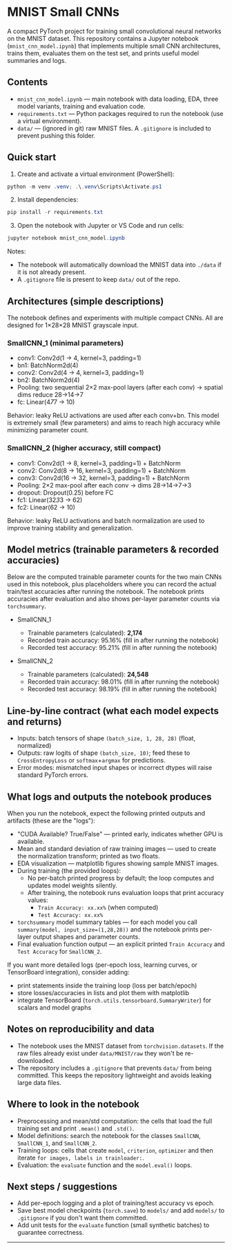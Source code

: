 # MNIST Small CNNs

A compact PyTorch project for training small convolutional neural networks on the MNIST dataset. This repository contains a Jupyter notebook (`mnist_cnn_model.ipynb`) that implements multiple small CNN architectures, trains them, evaluates them on the test set, and prints useful model summaries and logs.

## Contents

- `mnist_cnn_model.ipynb` — main notebook with data loading, EDA, three model variants, training and evaluation code.
- `requirements.txt` — Python packages required to run the notebook (use a virtual environment).
- `data/` — (ignored in git) raw MNIST files. A `.gitignore` is included to prevent pushing this folder.

## Quick start

1. Create and activate a virtual environment (PowerShell):

```powershell
python -m venv .venv; .\.venv\Scripts\Activate.ps1
```

2. Install dependencies:

```powershell
pip install -r requirements.txt
```

3. Open the notebook with Jupyter or VS Code and run cells:

```powershell
jupyter notebook mnist_cnn_model.ipynb
```

Notes:
- The notebook will automatically download the MNIST data into `./data` if it is not already present.
- A `.gitignore` file is present to keep `data/` out of the repo.

## Architectures (simple descriptions)

The notebook defines and experiments with multiple compact CNNs. All are designed for 1×28×28 MNIST grayscale input.

### SmallCNN_1 (minimal parameters)
- conv1: Conv2d(1 -> 4, kernel=3, padding=1)
- bn1: BatchNorm2d(4)
- conv2: Conv2d(4 -> 4, kernel=3, padding=1)
- bn2: BatchNorm2d(4)
- Pooling: two sequential 2×2 max-pool layers (after each conv) → spatial dims reduce 28→14→7
- fc: Linear(4*7*7 -> 10)

Behavior: leaky ReLU activations are used after each conv+bn. This model is extremely small (few parameters) and aims to reach high accuracy while minimizing parameter count.

### SmallCNN_2 (higher accuracy, still compact)
- conv1: Conv2d(1 -> 8, kernel=3, padding=1) + BatchNorm
- conv2: Conv2d(8 -> 16, kernel=3, padding=1) + BatchNorm
- conv3: Conv2d(16 -> 32, kernel=3, padding=1) + BatchNorm
- Pooling: 2×2 max-pool after each conv → dims 28→14→7→3
- dropout: Dropout(0.25) before FC
- fc1: Linear(32*3*3 -> 62)
- fc2: Linear(62 -> 10)

Behavior: leaky ReLU activations and batch normalization are used to improve training stability and generalization.

## Model metrics (trainable parameters & recorded accuracies)

Below are the computed trainable parameter counts for the two main CNNs used in this notebook, plus placeholders where you can record the actual train/test accuracies after running the notebook. The notebook prints accuracies after evaluation and also shows per-layer parameter counts via `torchsummary`.

- SmallCNN_1
  - Trainable parameters (calculated): **2,174**
  - Recorded train accuracy: 95.16%  (fill in after running the notebook)
  - Recorded test accuracy: 95.21%   (fill in after running the notebook)

- SmallCNN_2
  - Trainable parameters (calculated): **24,548**
  - Recorded train accuracy: 98.01%  (fill in after running the notebook)
  - Recorded test accuracy: 98.19%   (fill in after running the notebook)

## Line-by-line contract (what each model expects and returns)
- Inputs: batch tensors of shape `(batch_size, 1, 28, 28)` (float, normalized)
- Outputs: raw logits of shape `(batch_size, 10)`; feed these to `CrossEntropyLoss` or `softmax`+`argmax` for predictions.
- Error modes: mismatched input shapes or incorrect dtypes will raise standard PyTorch errors.

## What logs and outputs the notebook produces
When you run the notebook, expect the following printed outputs and artifacts (these are the "logs"):

- "CUDA Available? True/False" — printed early, indicates whether GPU is available.
- Mean and standard deviation of raw training images — used to create the normalization transform; printed as two floats.
- EDA visualization — matplotlib figures showing sample MNIST images.
- During training (the provided loops):
  - No per-batch printed progress by default; the loop computes and updates model weights silently.
  - After training, the notebook runs evaluation loops that print accuracy values:
    - `Train Accuracy: xx.xx%` (when computed)
    - `Test Accuracy: xx.xx%`
- `torchsummary` model summary tables — for each model you call `summary(model, input_size=(1,28,28))` and the notebook prints per-layer output shapes and parameter counts.
- Final evaluation function output — an explicit printed `Train Accuracy` and `Test Accuracy` for `SmallCNN_2`.

If you want more detailed logs (per-epoch loss, learning curves, or TensorBoard integration), consider adding:
- print statements inside the training loop (loss per batch/epoch)
- store losses/accuracies in lists and plot them with matplotlib
- integrate TensorBoard (`torch.utils.tensorboard.SummaryWriter`) for scalars and model graphs

## Notes on reproducibility and data
- The notebook uses the MNIST dataset from `torchvision.datasets`. If the raw files already exist under `data/MNIST/raw` they won't be re-downloaded.
- The repository includes a `.gitignore` that prevents `data/` from being committed. This keeps the repository lightweight and avoids leaking large data files.

## Where to look in the notebook
- Preprocessing and mean/std computation: the cells that load the full training set and print `.mean()` and `.std()`.
- Model definitions: search the notebook for the classes `SmallCNN`, `SmallCNN_1`, and `SmallCNN_2`.
- Training loops: cells that create `model`, `criterion`, `optimizer` and then iterate `for images, labels in trainloader:`.
- Evaluation: the `evaluate` function and the `model.eval()` loops.

## Next steps / suggestions
- Add per-epoch logging and a plot of training/test accuracy vs epoch.
- Save best model checkpoints (`torch.save`) to `models/` and add `models/` to `.gitignore` if you don't want them committed.
- Add unit tests for the `evaluate` function (small synthetic batches) to guarantee correctness.

---
